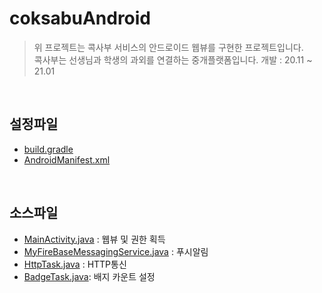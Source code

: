 # coksabuAndroid
> 위 프로젝트는 콕사부 서비스의 안드로이드 웹뷰를 구현한 프로젝트입니다.  
> 콕사부는 선생님과 학생의 과외를 연결하는 중개플랫폼입니다.
> 개발 : 20.11 ~ 21.01  
<br/>

## 설정파일 
* [build.gradle](https://github.com/yojic-jung/coksabuAndroid/blob/main/app/build.gradle)
* [AndroidManifest.xml](https://github.com/yojic-jung/coksabuAndroid/blob/main/app/src/main/AndroidManifest.xml)

<br/>

## 소스파일
* [MainActivity.java](https://github.com/yojic-jung/coksabuAndroid/blob/main/app/src/main/java/com/dywlr/coksabuandroid/MainActivity.java) : 웹뷰 및 권한 획득
* [MyFireBaseMessagingService.java](https://github.com/yojic-jung/coksabuAndroid/blob/main/app/src/main/java/com/dywlr/coksabuandroid/MyFireBaseMessagingService.java) : 푸시알림
* [HttpTask.java](https://github.com/yojic-jung/coksabuAndroid/blob/main/app/src/main/java/com/dywlr/coksabuandroid/HttpTask.java) : HTTP통신
* [BadgeTask.java](https://github.com/yojic-jung/coksabuAndroid/blob/main/app/src/main/java/com/dywlr/coksabuandroid/BadgeTask.java): 배지 카운트 설정
<br/>

